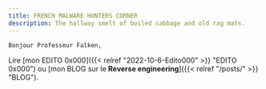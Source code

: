```yaml
---
title: FRENCH MALWARE HUNTERS CORNER
description: The hallway smelt of boiled cabbage and old rag mats.
---
```


`Bonjour Professeur Falken,`


Lire [mon EDITO 0x000]({{< relref "2022-10-6-Edito000" >}} "EDITO 0x000") ou [mon BLOG sur le **Reverse engineering**]({{< relref "/posts/" >}} "BLOG").

